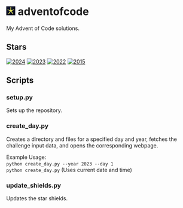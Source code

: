 # <img src="assets/favicon.png" alt="favicon" style="width:24px;"> adventofcode
My Advent of Code solutions.

## Stars
<!-- SHIELDS_START --> 
[![2024](https://img.shields.io/badge/2024-2★-d3d2ca?style=flat-square)](https://adventofcode.com/2024) [![2023](https://img.shields.io/badge/2023-16★-d9d08f?style=flat-square)](https://adventofcode.com/2023) [![2022](https://img.shields.io/badge/2022-22★-dbcf76?style=flat-square)](https://adventofcode.com/2022) [![2015](https://img.shields.io/badge/2015-9★-d6d1ad?style=flat-square)](https://adventofcode.com/2015)
<!-- SHIELDS_END -->


## Scripts

### setup.py
Sets up the repository.

### create_day.py
Creates a directory and files for a specified day and year, fetches the challenge input data, and opens the corresponding webpage.

Example Usage:\
`python create_day.py --year 2023 --day 1`\
`python create_day.py` (Uses current date and time)

### update_shields.py
Updates the star shields.

